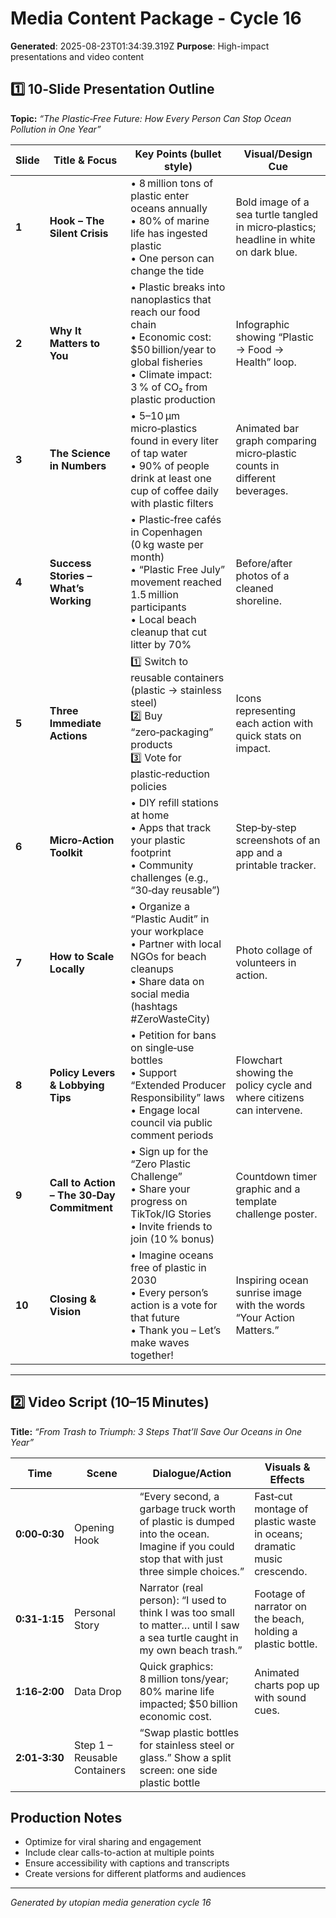 # Media Content Package - Cycle 16

**Generated**: 2025-08-23T01:34:39.319Z
**Purpose**: High-impact presentations and video content

## 1️⃣ 10‑Slide Presentation Outline  
**Topic:** *“The Plastic‑Free Future: How Every Person Can Stop Ocean Pollution in One Year”*  

| Slide | Title & Focus | Key Points (bullet style) | Visual/Design Cue |
|-------|---------------|---------------------------|-------------------|
| **1** | **Hook – The Silent Crisis** | • 8 million tons of plastic enter oceans annually<br>• 80% of marine life has ingested plastic <br>• One person can change the tide | Bold image of a sea turtle tangled in micro‑plastics; headline in white on dark blue. |
| **2** | **Why It Matters to You** | • Plastic breaks into nanoplastics that reach our food chain<br>• Economic cost: $50 billion/year to global fisheries <br>• Climate impact: 3 % of CO₂ from plastic production | Infographic showing “Plastic → Food → Health” loop. |
| **3** | **The Science in Numbers** | • 5–10 µm micro‑plastics found in every liter of tap water<br>• 90% of people drink at least one cup of coffee daily with plastic filters | Animated bar graph comparing micro‑plastic counts in different beverages. |
| **4** | **Success Stories – What’s Working** | • Plastic‑free cafés in Copenhagen (0 kg waste per month)<br>• “Plastic Free July” movement reached 1.5 million participants<br>• Local beach cleanup that cut litter by 70% | Before/after photos of a cleaned shoreline. |
| **5** | **Three Immediate Actions** | 1️⃣ Switch to reusable containers (plastic → stainless steel) <br>2️⃣ Buy “zero‑packaging” products <br>3️⃣ Vote for plastic‑reduction policies | Icons representing each action with quick stats on impact. |
| **6** | **Micro‑Action Toolkit** | • DIY refill stations at home<br>• Apps that track your plastic footprint<br>• Community challenges (e.g., “30‑day reusable”) | Step‑by‑step screenshots of an app and a printable tracker. |
| **7** | **How to Scale Locally** | • Organize a “Plastic Audit” in your workplace <br>• Partner with local NGOs for beach cleanups <br>• Share data on social media (hashtags #ZeroWasteCity) | Photo collage of volunteers in action. |
| **8** | **Policy Levers & Lobbying Tips** | • Petition for bans on single‑use bottles<br>• Support “Extended Producer Responsibility” laws <br>• Engage local council via public comment periods | Flowchart showing the policy cycle and where citizens can intervene. |
| **9** | **Call to Action – The 30‑Day Commitment** | • Sign up for the “Zero Plastic Challenge” <br>• Share your progress on TikTok/IG Stories <br>• Invite friends to join (10 % bonus) | Countdown timer graphic and a template challenge poster. |
| **10** | **Closing & Vision** | • Imagine oceans free of plastic in 2030<br>• Every person’s action is a vote for that future<br>• Thank you – Let’s make waves together! | Inspiring ocean sunrise image with the words “Your Action Matters.” |

---

## 2️⃣ Video Script (10–15 Minutes)  
**Title:** *“From Trash to Triumph: 3 Steps That’ll Save Our Oceans in One Year”*  

| Time | Scene | Dialogue/Action | Visuals & Effects |
|------|-------|-----------------|-------------------|
| **0:00‑0:30** | Opening Hook | “Every second, a garbage truck worth of plastic is dumped into the ocean. Imagine if you could stop that with just three simple choices.” | Fast‑cut montage of plastic waste in oceans; dramatic music crescendo. |
| **0:31‑1:15** | Personal Story | Narrator (real person): “I used to think I was too small to matter… until I saw a sea turtle caught in my own beach trash.” | Footage of narrator on the beach, holding a plastic bottle. |
| **1:16‑2:00** | Data Drop | Quick graphics: 8 million tons/year; 80% marine life impacted; $50 billion economic cost. | Animated charts pop up with sound cues. |
| **2:01‑3:30** | Step 1 – Reusable Containers | “Swap plastic bottles for stainless steel or glass.” Show a split screen: one side plastic bottle

## Production Notes
- Optimize for viral sharing and engagement
- Include clear calls-to-action at multiple points
- Ensure accessibility with captions and transcripts
- Create versions for different platforms and audiences

---
*Generated by utopian media generation cycle 16*
